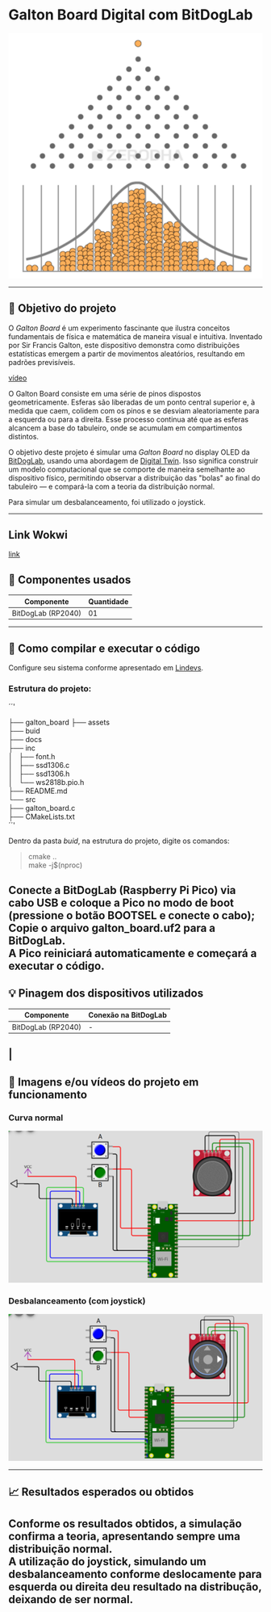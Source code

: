 # Galton Board Digital com BitDogLab
[<center><img src="/projetos/galton_board/assets/gb.png"></center>](https://zerodha.com/varsity/chapter/volatility-normal-distribution/)   

---
## :dart: Objetivo do projeto
O *Galton Board* é um experimento fascinante que ilustra conceitos fundamentais de física e matemática de maneira visual e intuitiva. Inventado por Sir Francis Galton, este dispositivo demonstra como distribuições estatísticas emergem a partir de movimentos aleatórios, resultando em padrões previsíveis.    

[vídeo](https://i.imgur.com/DlXmBjO.mp4)

O Galton Board consiste em uma série de pinos dispostos geometricamente. Esferas são liberadas de um ponto central superior e, à medida que caem, colidem com os pinos e se desviam  aleatoriamente para a esquerda ou para a direita. Esse processo continua até que as esferas alcancem a base do tabuleiro, onde se acumulam em compartimentos distintos.    


O objetivo deste projeto é simular uma *Galton Board* no display OLED da [BitDogLab](https://www.fee.unicamp.br/bitdoglab-a-revolucao-no-ensino-de-eletronica-programacao-e-iot/), usando uma  abordagem de [Digital Twin](https://www.youtube.com/watch?v=2hnoGo27uf8). Isso significa construir um modelo computacional que se comporte de maneira semelhante ao dispositivo físico, permitindo observar a distribuição das "bolas" ao final do tabuleiro — e compará-la com a teoria da distribuição normal.   

Para simular um desbalanceamento, foi utilizado o joystick.

---
## Link Wokwi
[link](https://wokwi.com/projects/429066412315243521)   

## :wrench: Componentes usados 
| Componente            | Quantidade    |
|-----------------------|---------------|
| BitDogLab (RP2040)    | 01            |
---

## :floppy_disk: Como compilar e executar o código   
Configure seu sistema conforme apresentado em [Lindevs](https://lindevs.com/set-up-raspberry-pi-pico-sdk-on-ubuntu).  

### Estrutura do projeto:
´´'   

├── galton_board
        ├── assets    
        ├── buid   
        ├── docs   
        ├── inc   
        │   ├── font.h   
        │   ├── ssd1306.c   
        │   ├── ssd1306.h   
        │   └── ws2818b.pio.h   
        ├── README.md   
        └── src   
            ├── galton_board.c   
            ├── CMakeLists.txt    
´´'  

Dentro da pasta *buid*, na estrutura do projeto, digite os comandos:   
> cmake ..   
> make -j$(nproc)    

Conecte a BitDogLab (Raspberry Pi Pico) via cabo USB e coloque a Pico no modo de boot (pressione o botão BOOTSEL e conecte o cabo);   
Copie o arquivo galton_board.uf2 para a BitDogLab.   
A Pico reiniciará automaticamente e começará a executar o código.   
---

## :bulb: Pinagem dos dispositivos utilizados    

| Componente            | Conexão na BitDogLab      |
|-----------------------|---------------------------|
| BitDogLab (RP2040)    | -                         |
| 
---


## :movie_camera: Imagens e/ou vídeos do projeto em funcionamento
### Curva normal
[<center><img src="/projetos/galton_board/assets/normal.png"></center>]()

### Desbalanceamento (com joystick)
[<center><img src="/projetos/galton_board/assets/desbalanceado_2.png"></center>]()

---
## :chart_with_upwards_trend: Resultados esperados ou obtidos     

Conforme os resultados obtidos, a simulação confirma a teoria, apresentando sempre uma distribuição normal.  
A utilização do joystick, simulando um desbalanceamento conforme deslocamente para esquerda ou direita deu resultado na distribução, deixando de ser normal.
---

